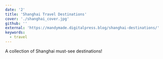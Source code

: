 ```yaml
---
date: '2'
title: 'Shanghai Travel Destinations'
cover: './shanghai_cover.jpg'
github: ''
external: 'https://mandymade.digitalpress.blog/shanghai-destinations/'
keywords:
  - travel
---
```


A collection of Shanghai must-see destinations!
